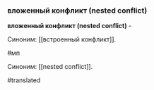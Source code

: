 ### вложенный конфликт (nested conflict)

**вложенный конфликт (nested conflict)** -

Синоним: [[встроенный конфликт]].

#мп

Синоним: [[nested conflict]].

#translated
